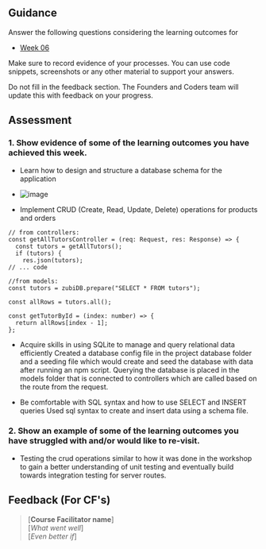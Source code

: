 ## Guidance
Answer the following questions considering the learning outcomes for
- [Week 06](https://learn.foundersandcoders.com/course/syllabus/developer/week06-project04-databases/learning-outcomes/)

Make sure to record evidence of your processes. You can use code snippets, screenshots or any other material to support your answers.

Do not fill in the feedback section. The Founders and Coders team will update this with feedback on your progress.

## Assessment
 ### 1. Show evidence of some of the learning outcomes you have achieved this week.
- Learn how to design and structure a database schema for the application
- ![image](https://github.com/user-attachments/assets/711a64aa-c2f2-4b0e-bb03-10b1e7d8dd70)

- Implement CRUD (Create, Read, Update, Delete) operations for products and orders
```
// from controllers:
const getAllTutorsController = (req: Request, res: Response) => {
  const tutors = getAllTutors();
  if (tutors) {
    res.json(tutors);
// ... code

//from models:
const tutors = zubiDB.prepare("SELECT * FROM tutors");

const allRows = tutors.all();

const getTutorById = (index: number) => {
  return allRows[index - 1];
};
```
- Acquire skills in using SQLite to manage and query relational data efficiently
Created a database config file in the project database folder and a seeding file which would create and seed the database with data after running an npm script.
Querying the database is placed in the models folder that is connected to controllers which are called based on the route from the request.

- Be comfortable with SQL syntax and how to use SELECT and INSERT queries
Used sql syntax to create and insert data using a schema file.


 ### 2. Show an example of some of the learning outcomes you have struggled with and/or would like to re-visit.
- Testing the crud operations similar to how it was done in the workshop to gain a better understanding of unit testing and eventually build towards integration testing for server routes.

## Feedback (For CF's)
> [**Course Facilitator name**]  
> [*What went well*]  
> [*Even better if*]
